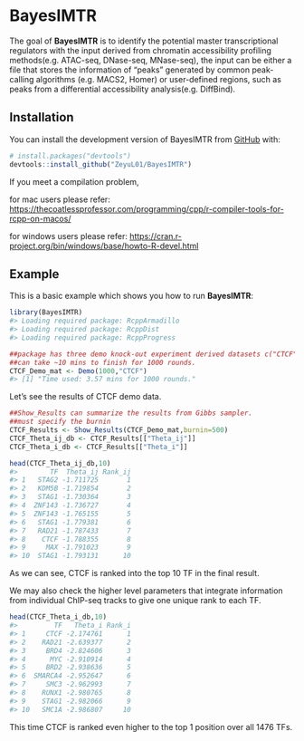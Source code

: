 
<!-- README.md is generated from README.Rmd. Please edit that file -->

# BayesIMTR

<!-- badges: start -->
<!-- badges: end -->

The goal of **BayesIMTR** is to identify the potential master
transcriptional regulators with the input derived from chromatin
accessibility profiling methods(e.g. ATAC-seq, DNase-seq, MNase-seq),
the input can be either a file that stores the information of “peaks”
generated by common peak-calling algorithms (e.g. MACS2, Homer) or
user-defined regions, such as peaks from a differential accessibility
analysis(e.g. DiffBind).

## Installation

You can install the development version of BayesIMTR from
[GitHub](https://github.com/ZeyuL01/BayesIMTR) with:

``` r
# install.packages("devtools")
devtools::install_github("ZeyuL01/BayesIMTR")
```

If you meet a compilation problem, 

for mac users please refer:
https://thecoatlessprofessor.com/programming/cpp/r-compiler-tools-for-rcpp-on-macos/

for windows users please refer:
https://cran.r-project.org/bin/windows/base/howto-R-devel.html


## Example

This is a basic example which shows you how to run **BayesIMTR**:

``` r
library(BayesIMTR)
#> Loading required package: RcppArmadillo
#> Loading required package: RcppDist
#> Loading required package: RcppProgress

##package has three demo knock-out experiment derived datasets c("CTCF","KDM1A","ZBTB7A")
##can take ~10 mins to finish for 1000 rounds.
CTCF_Demo_mat <- Demo(1000,"CTCF")
#> [1] "Time used: 3.57 mins for 1000 rounds."
```

Let’s see the results of CTCF demo data.

``` r
##Show_Results can summarize the results from Gibbs sampler.
##must specify the burnin
CTCF_Results <- Show_Results(CTCF_Demo_mat,burnin=500)
CTCF_Theta_ij_db <- CTCF_Results[["Theta_ij"]]
CTCF_Theta_i_db <- CTCF_Results[["Theta_i"]]

head(CTCF_Theta_ij_db,10)
#>        TF  Theta_ij Rank_ij
#> 1   STAG2 -1.711725       1
#> 2   KDM5B -1.719854       2
#> 3   STAG1 -1.730364       3
#> 4  ZNF143 -1.736727       4
#> 5  ZNF143 -1.765155       5
#> 6   STAG1 -1.779381       6
#> 7   RAD21 -1.787433       7
#> 8    CTCF -1.788355       8
#> 9     MAX -1.791023       9
#> 10  STAG1 -1.793131      10
```

As we can see, CTCF is ranked into the top 10 TF in the final result.

We may also check the higher level parameters that integrate information
from individual ChIP-seq tracks to give one unique rank to each TF.

``` r
head(CTCF_Theta_i_db,10)
#>         TF   Theta_i Rank_i
#> 1     CTCF -2.174761      1
#> 2    RAD21 -2.639377      2
#> 3     BRD4 -2.824606      3
#> 4      MYC -2.910914      4
#> 5     BRD2 -2.938636      5
#> 6  SMARCA4 -2.952647      6
#> 7     SMC3 -2.962993      7
#> 8    RUNX1 -2.980765      8
#> 9    STAG1 -2.982066      9
#> 10   SMC1A -2.986807     10
```

This time CTCF is ranked even higher to the top 1 position over all 1476
TFs.

